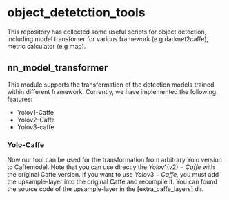 # object_detetction_tools
This repository has collected some useful scripts for object detection, including
model transfomer for various framework (e.g darknet2caffe), metric calculator (e.g map).


## nn_model_transformer

This module supports the transformation of the detection models trained within different framework.
Currently, we have implemented the following features:
* Yolov1-Caffe
* Yolov2-Caffe
* Yolov3-caffe

### Yolo-Caffe
Now our tool can be used for the transformation from arbitrary Yolo version to Caffemodel.
Note that you can use directly the $Yolov1(v2)-Caffe$ with the original Caffe version. If you want to
use $Yolov3-Caffe$, you must add the upsample-layer into the original Caffe and recompile it.
You can found the source code of the upsample-layer in the [extra_caffe_layers] dir.  